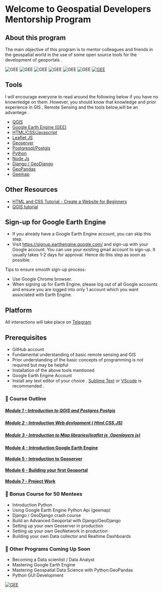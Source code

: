 # Welcome to Geospatial Developers Mentorship Program 

## About this program
The main objective of this program is to mentor colleagues and friends in the geospatial world in the use of some open source tools for the development of geoportals .

<!-- [![PyPI version](https://img.shields.io/pypi/v/pylusat?color=g)](https://pypi.org/project/pylusat/)
![PyPI - Python version](https://img.shields.io/pypi/pyversions/pylusat)
![pytest](https://github.com/chjch/pylusat/actions/workflows/tests_pylusat.yml/badge.svg)
![license](https://img.shields.io/pypi/l/pylusat) -->
![GEE](https://img.shields.io/static/v1?label=Strictly&message=Opensource&color=red)
![GEE](https://img.shields.io/static/v1?label=Google&message=Earth%20Engine&color=blue)
![GEE](https://img.shields.io/static/v1?label=Leaflet&message=JS&color=green)
![GEE](https://img.shields.io/static/v1?label=Geo&message=server&color=blue)
![GEE](https://img.shields.io/static/v1?label=Node&message=JS&color=gren)
![GEE](https://img.shields.io/static/v1?label=GEO&message=DJANGO&color=darkslategray)
[![GEE](https://img.shields.io/static/v1?label=Donate&message=Buy%20me%20coffe&color=orange)](https://www.buymeacoffee.com/eopokukwarteng)




## Tools 
I will encourage everyone to read around the following below if you have no knownledge on them .However, you should know that knowledge and prior experience in GIS , Remote  Sensing and the tools below,will be an advantege . 

- [QGIS](https://docs.qgis.org/3.22/en/docs/user_manual/) 
- [Google Earth Engine (GEE)](https://earthengine.google.com/)
- [HTML/CSS/Javascript](https://www.w3schools.com/)
- [Leaflet JS](https://leafletjs.com/)
- [Geoserver](https://docs.geoserver.org/latest/en/user/gettingstarted/index.html)
- [Postgresql/Postgis](https://www.postgresql.org/)
- [Python](https://www.python.org/)
- [Node Js](https://nodejs.org/en/)
- [Django / GeoDjango](https://docs.djangoproject.com/en/4.1/ref/contrib/gis/)
- [GeoPandas](https://geopandas.org/en/stable/)
- [Geemap](https://github.com/giswqs/geemap)
	

## Other Resources
- [HTML and CSS Tutorial - Create a Website for Beginners](https://www.youtube.com/watch?v=kMT54MPz9oE) 
- [QGIS  tutorial](https://youtu.be/d15Xl4OphDk)


## Sign-up for Google Earth Engine

- If you already have a Google Earth Engine account, you can skip this step.
- Visit https://signup.earthengine.google.com/ and sign-up with your Google account. You can use your existing gmail account to sign-up. It usually takes 1-2 days 	  for approval. Hence do this step as soon as possible.

Tips to ensure smooth sign-up process:

- Use Google Chrome browser.
- When signing up for Earth Engine, please log out of all Google accounts and ensure you are logged into only 1 account which you want associated with Earth Engine.


##  Platform 
All interactions will take place on [Telegram](http://t.me/+KL3ieGiFr55kN2I0)


## Prerequisites 
- GitHub account
- Fundamental understanding of basic remote sensing and GIS
- Prior understanding of the basic concepts of programming is not required but may be helpful
- Installation of  the above tools mentioned 
- Google Earth Engine Account 
- Install any text editor of your choice . [Sublime Text](https://www.sublimetext.com/) or [VScode](https://code.visualstudio.com/download)  is recommended .




###  :pushpin:  Course Outline

##### [Module 1 - Introduction to QGIS and Postgres Postgis](module_1/)

##### [Module 2 - Introduction Web devlopment ( Html,CSS,JS)](module_2)

##### [Module 3 - Introduction to Map libraries(leaflet js ,Openlayers js)](module_3)

#### [Module 4 - Introduction Google Earth Engine ](module_4)

#### [Module 5 - Introduction to Geoserver ](module_5)

#### [Module 6 - Building your first  Geoportal ](module_6)

#### [Module 7 - Project Work ](module_7)


###  :pushpin: Bonus Course for  50 Mentees 

-	Introduction Python
-   Using Google Earth Engine  Python Api (geemap)
-   Django / GeoDjango  crash course
-   Build an Advanced Geoportal with Django/GeoDjango 
-   Setting up your own Geoserver  in production 
-   Setting up your own GeoNetwork in production 
-   Building your own Data collector and Realtime Dashboards



###  :pushpin: Other Programs  Coming Up Soon 
- Becoming a Data scientist /  Data Analyst
- Mastering Google Earth Engine 
- Mastering Geospatial Data Science with Python:GeoPandas
- Python GUI Development 




[![GEE](https://img.shields.io/static/v1?label=Donate&message=Buy%20me%20coffe&color=orange)](https://www.buymeacoffee.com/eopokukwarteng)

